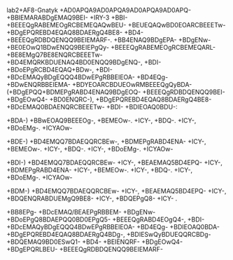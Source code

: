 lab2+AF8-Gnatyk
+AD0APQA9AD0APQA9AD0APQA9AD0APQ-
+BBIEMARABDgEMAQ9BEI- +IRY-3
+BBI- +BEEEQgRABEMEOgRCBEMEQAQwBEU- +BEUEQAQwBD0EOARCBEEETw-  +BDgEPQREBD4EQAQ8BDAERgQ4BE8- +BD4- +BEEEQgRDBDQENQQ9BEIEMARF-. +BB4ENAQ9BDgEPA- +BDgENw- 
+BE0EOwQ1BDwENQQ9BEIEPgQy- +BEEEQgRABEMEOgRCBEMEQARL- +BE8EMgQ7BE8ENQRCBEEETw- +BD4EMQRKBDUENAQ4BD0ENQQ9BDgENQ-, +BDI- +BDoEPgRCBD4EQAQ+BDw-, +BDI- +BDcEMAQyBDgEQQQ4BDwEPgRBBEIEOA- +BD4EQg- 
+BDwENQRBBEIEMA- +BDYEOARCBDUEOwRMBEEEQgQyBDA- (+BDgEPQQ+BDMEPgRABD4ENAQ9BDgEOQ- +BEEEQgRDBDQENQQ9BEI- +BDgEOwQ4- +BD0ENQRC-), +BDgEPQREBD4EQAQ8BDAERgQ4BE8- +BDcEMAQ0BDAENQRCBEEETw- +BDI- 
+BDIEOAQ0BDU-: 
 
+BDA-) +BBwEOAQ9BEEEOg-, +BEMEOw-. +ICY-, +BDQ-. +ICY-, +BDoEMg-. +ICYAOw- 
 
+BDE-) +BD4EMQQ7BDAEQQRCBEw-, +BDMEPgRABD4ENA- +ICY-, +BEMEOw-. +ICY-, +BDQ-. +ICY-, +BDoEMg-. +ICYAOw- 
 
+BDI-) +BD4EMQQ7BDAEQQRCBEw- +ICY-, +BEAEMAQ5BD4EPQ- +ICY-, +BDMEPgRABD4ENA- +ICY-, +BEMEOw-. +ICY-, +BDQ-. +ICY-, +BDoEMg-. +ICYAOw- 
 
+BDM-) +BD4EMQQ7BDAEQQRCBEw- +ICY-, +BEAEMAQ5BD4EPQ- +ICY-, +BDQENQRABDUEMgQ9BE8- +ICY-, +BDQEPgQ8- +ICY- . 
 
+BB8EPg- +BDcEMAQ/BEAEPgRBBEM- +BDgENw- +BDoEPgQ8BDAEPQQ0BD0EPgQ5- +BEEEQgRABD4EOgQ4-, +BDI- +BDcEMAQyBDgEQQQ4BDwEPgRBBEIEOA- +BD4EQg- +BDIEOAQ0BDA- +BDgEPQREBD4EQAQ8BDAERgQ4BDg-, 
+BDIESwQyBDUEQQRCBDg- +BDQEMAQ9BD0ESwQ1- +BD4- +BEIENQRF- +BDgEOwQ4- +BDgEPQRLBEU- +BEEEQgRDBDQENQQ9BEIEMARF-